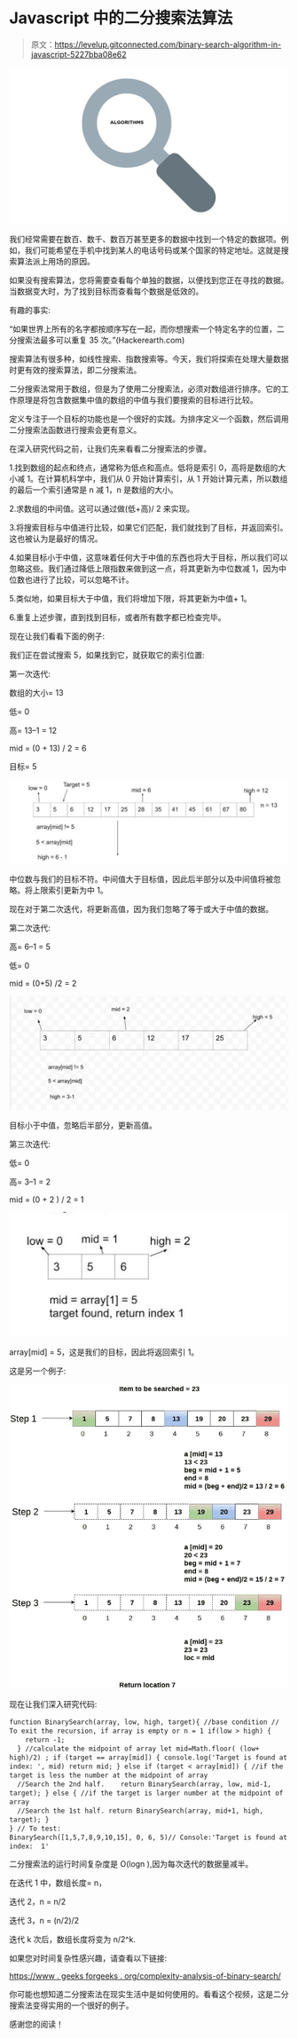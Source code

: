 # Javascript 中的二分搜索法算法

> 原文：<https://levelup.gitconnected.com/binary-search-algorithm-in-javascript-5227bba08e62>

![](img/688e1a151f5ea72b86158f677b6fa3c4.png)

我们经常需要在数百、数千、数百万甚至更多的数据中找到一个特定的数据项。例如，我们可能希望在手机中找到某人的电话号码或某个国家的特定地址。这就是搜索算法派上用场的原因。

如果没有搜索算法，您将需要查看每个单独的数据，以便找到您正在寻找的数据。当数据变大时，为了找到目标而查看每个数据是低效的。

有趣的事实:

“如果世界上所有的名字都按顺序写在一起，而你想搜索一个特定名字的位置，二分搜索法最多可以重复 35 次。”(Hackerearth.com)

搜索算法有很多种，如线性搜索、指数搜索等。今天，我们将探索在处理大量数据时更有效的搜索算法，即二分搜索法。

二分搜索法常用于数组，但是为了使用二分搜索法，必须对数组进行排序。它的工作原理是将包含数据集中值的数组的中值与我们要搜索的目标进行比较。

定义专注于一个目标的功能也是一个很好的实践。为排序定义一个函数，然后调用二分搜索法函数进行搜索会更有意义。

在深入研究代码之前，让我们先来看看二分搜索法的步骤。

1.找到数组的起点和终点，通常称为低点和高点。低将是索引 0，高将是数组的大小减 1。在计算机科学中，我们从 0 开始计算索引，从 1 开始计算元素，所以数组的最后一个索引通常是 n 减 1，n 是数组的大小。

2.求数组的中间值。这可以通过做(低+高)/ 2 来实现。

3.将搜索目标与中值进行比较，如果它们匹配，我们就找到了目标，并返回索引。这也被认为是最好的情况。

4.如果目标小于中值，这意味着任何大于中值的东西也将大于目标，所以我们可以忽略这些。我们通过降低上限指数来做到这一点，将其更新为中位数减 1，因为中位数也进行了比较，可以忽略不计。

5.类似地，如果目标大于中值，我们将增加下限，将其更新为中值+ 1。

6.重复上述步骤，直到找到目标，或者所有数字都已检查完毕。

现在让我们看看下面的例子:

我们正在尝试搜索 5，如果找到它，就获取它的索引位置:

第一次迭代:

数组的大小= 13

低= 0

高= 13–1 = 12

mid = (0 + 13) / 2 = 6

目标= 5

![](img/99e892d4534a2ad6d8aeed40385cf571.png)

中位数与我们的目标不符。中间值大于目标值，因此后半部分以及中间值将被忽略。将上限索引更新为中 1。

现在对于第二次迭代，将更新高值，因为我们忽略了等于或大于中值的数据。

第二次迭代:

高= 6–1 = 5

低= 0

mid = (0+5) /2 = 2

![](img/b3319aeacb4e5556810d78f21bb67ed0.png)

目标小于中值，忽略后半部分，更新高值。

第三次迭代:

低= 0

高= 3–1 = 2

mid = (0 + 2 ) / 2 = 1

![](img/e5b5495a91cce29c243a30055d726c81.png)

array[mid] = 5，这是我们的目标，因此将返回索引 1。

这是另一个例子:

![](img/b8456ec911c03519cea1e041034b410c.png)

现在让我们深入研究代码:

```
function BinarySearch(array, low, high, target){ //base condition // To exit the recursion, if array is empty or n = 1 if(low > high) {
    return -1;
  } //calculate the midpoint of array let mid=Math.floor( (low+ high)/2) ; if (target == array[mid]) { console.log('Target is found at index: ', mid) return mid; } else if (target < array[mid]) { //if the target is less the number at the midpoint of array
  //Search the 2nd half.    return BinarySearch(array, low, mid-1, target); } else { //if the target is larger number at the midpoint of array
  //Search the 1st half. return BinarySearch(array, mid+1, high, target); }
} // To test:
BinarySearch([1,5,7,8,9,10,15], 0, 6, 5)// Console:'Target is found at index:  1'
```

二分搜索法的运行时间复杂度是 O(logn ),因为每次迭代的数据量减半。

在迭代 1 中，数组长度= n，

迭代 2，n = n/2

迭代 3，n = (n/2)/2

迭代 k 次后，数组长度将变为 n/2^k.

如果您对时间复杂性感兴趣，请查看以下链接:

[https://www . geeks forgeeks . org/complexity-analysis-of-binary-search/](https://www.geeksforgeeks.org/complexity-analysis-of-binary-search/)

你可能也想知道二分搜索法在现实生活中是如何使用的。看看这个视频，这是二分搜索法变得实用的一个很好的例子。

感谢您的阅读！